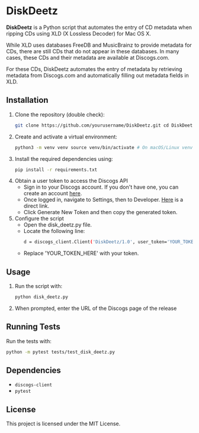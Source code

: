 # DiskDeetz

**DiskDeetz** is a Python script that automates the entry of CD metadata when ripping CDs using XLD (X Lossless Decoder) for Mac OS X.

While XLD uses databases FreeDB and MusicBrainz to provide metadata for CDs, there are still CDs that do not appear in these databases.
In many cases, these CDs and their metadata are available at Discogs.com.

For these CDs, DiskDeetz automates the entry of metadata by retrieving metadata from Discogs.com and automatically filling out metadata fields in XLD.

## Installation

1. Clone the repository (double check):
   ```bash
   git clone https://github.com/yourusername/DiskDeetz.git cd DiskDeetz
   ```
2. Create and activate a virtual environment:
   ```bash
   python3 -m venv venv source venv/bin/activate # On macOS/Linux venv\Scripts\activate # On Windows
   ```
3. Install the required dependencies using:
   ```bash
   pip install -r requirements.txt
   ```
4. Obtain a user token to access the Discogs API
    - Sign in to your Discogs account. If you don't have one, you can create an account [here](https://login.discogs.com/u/signup?state=hKFo2SBBb0lTM01tNWVzaW5wekY1SmJMZE1GU0ZQXzB6Vmc3TKFur3VuaXZlcnNhbC1sb2dpbqN0aWTZIE02Z09oSjloQ3M1YmtXeXRkTmRXVW0xYmp2LWw2aHVno2NpZNkgMDg2SDEyQklDVzFiZnRlMVUwQ056NmV4UVFtSk56SGg).
    - Once logged in, navigate to Settings, then to Developer. [Here](https://www.discogs.com/settings/developers) is a direct link.
    - Click Generate New Token and then copy the generated token.
5. Configure the script
    - Open the disk_deetz.py file.
    - Locate the following line:
      ```bash
      d = discogs_client.Client('DiskDeetz/1.0', user_token='YOUR_TOKEN_HERE')
      ```
    - Replace 'YOUR_TOKEN_HERE' with your token.

## Usage

1. Run the script with:
   ```bash
   python disk_deetz.py
   ```
2. When prompted, enter the URL of the Discogs page of the release

## Running Tests

Run the tests with:
   ```bash
   python -m pytest tests/test_disk_deetz.py
   ```
## Dependencies

 * `discogs-client`
 * `pytest`

## License

This project is licensed under the MIT License.